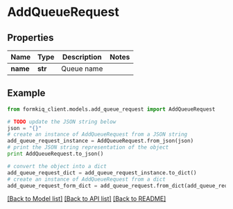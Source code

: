 # AddQueueRequest


## Properties

Name | Type | Description | Notes
------------ | ------------- | ------------- | -------------
**name** | **str** | Queue name | 

## Example

```python
from formkiq_client.models.add_queue_request import AddQueueRequest

# TODO update the JSON string below
json = "{}"
# create an instance of AddQueueRequest from a JSON string
add_queue_request_instance = AddQueueRequest.from_json(json)
# print the JSON string representation of the object
print AddQueueRequest.to_json()

# convert the object into a dict
add_queue_request_dict = add_queue_request_instance.to_dict()
# create an instance of AddQueueRequest from a dict
add_queue_request_form_dict = add_queue_request.from_dict(add_queue_request_dict)
```
[[Back to Model list]](../README.md#documentation-for-models) [[Back to API list]](../README.md#documentation-for-api-endpoints) [[Back to README]](../README.md)


